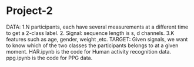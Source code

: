 # Project-2
DATA: 1.N participants, each have several measurements at a different time to get a 2-class label.
2. Signal: sequence length is s, d channels. 3.K features such as age, gender, weight ,etc. TARGET: Given signals, we want to know which of the two classes the participants belongs to at a given moment.
HAR.ipynb is the code for Human activity recognition data. ppg.ipynb is the code for PPG data.
